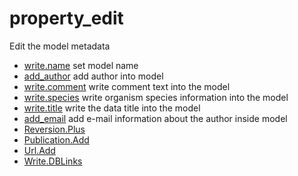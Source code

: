 ﻿# property_edit

Edit the model metadata

+ [write.name](property_edit/write.name.1) set model name
+ [add_author](property_edit/add_author.1) add author into model
+ [write.comment](property_edit/write.comment.1) write comment text into the model
+ [write.species](property_edit/write.species.1) write organism species information into the model
+ [write.title](property_edit/write.title.1) write the data title into the model
+ [add_email](property_edit/add_email.1) add e-mail information about the author inside model
+ [Reversion.Plus](property_edit/Reversion.Plus.1) 
+ [Publication.Add](property_edit/Publication.Add.1) 
+ [Url.Add](property_edit/Url.Add.1) 
+ [Write.DBLinks](property_edit/Write.DBLinks.1) 
